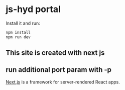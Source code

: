 # js-hyd portal

Install it and run:

```sh
npm install
npm run dev
```

## This site is created with next js
## run additional port param with -p

[Next.js](https://github.com/zeit/next.js) is a framework for server-rendered React apps.
